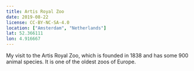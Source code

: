 ```yaml
---
title: Artis Royal Zoo
date: 2019-08-22
license: CC-BY-NC-SA-4.0
location: ["Amsterdam", "Netherlands"]
lat: 52.366111
lon: 4.916667
---
```


My visit to the Artis Royal Zoo, which is
founded in 1838 and has some 900 animal species.
It is one of the oldest zoos of Europe.

